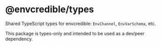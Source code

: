 # @envcredible/types

Shared TypeScript types for envcredible: `EnvChannel`, `EnvVarSchema`, etc.

This package is types-only and intended to be used as a dev/peer dependency.
